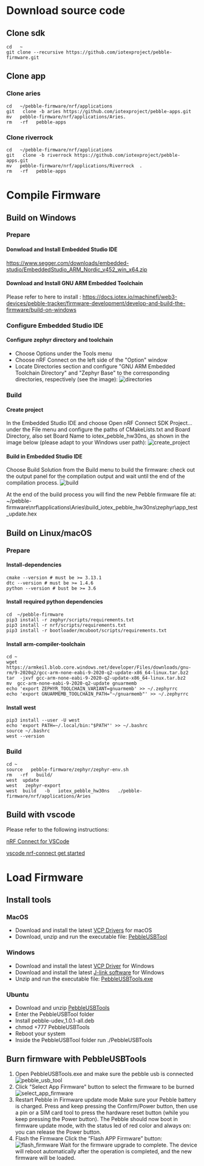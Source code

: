 
# Download source code
## Clone sdk
```
cd   ~    
git clone --recursive https://github.com/iotexproject/pebble-firmware.git
```
## Clone app
### Clone aries

```
cd   ~/pebble-firmware/nrf/applications
git   clone -b aries https://github.com/iotexproject/pebble-apps.git
mv   pebble-firmware/nrf/applications/Aries.
rm   -rf   pebble-apps
```

### Clone riverrock

```
cd   ~/pebble-firmware/nrf/applications
git   clone -b riverrock https://github.com/iotexproject/pebble-apps.git
mv   pebble-firmware/nrf/applications/Riverrock  .
rm   -rf   pebble-apps
```
# Compile Firmware
## Build on Windows
### Prepare
#### Donwload and Install Embedded Studio IDE
https://www.segger.com/downloads/embedded-studio/EmbeddedStudio_ARM_Nordic_v452_win_x64.zip
#### Download and Install GNU ARM Embedded Toolchain
Please refer to here to install : https://docs.iotex.io/machinefi/web3-devices/pebble-tracker/firmware-development/develop-and-build-the-firmware/build-on-windows
### Configure  Embedded Studio IDE
#### Configure zephyr directory and  toolchain

- Choose Options under the Tools menu
- Choose nRF Connect on the left side of the "Option" window
- Locate Directories section and configure "GNU ARM Embedded Toolchain Directory" and "Zephyr Base" to the corresponding directories, respectively (see the image):
  ![directories](doc/directories.png)

### Build
#### Create project

In the Embedded Studio IDE and choose Open nRF Connect SDK Project... under the File menu and configure the paths of CMakeLists.txt and Board Directory, also set Board Name to iotex_pebble_hw30ns, as shown in the image below (please adapt to your Windows user path):
  ![create_project](doc/create_project.png)

#### Build in Embedded Studio IDE

Choose Build Solution from the Build menu to build the firmware: check out the output panel for the compilation output and wait until the end of the compilation process.
  ![build](doc/build.png)

At the end of the build process you will find the new Pebble firmware file at:
~/pebble-firmware\nrf\applications\Aries\build_iotex_pebble_hw30ns\zephyr\app_test_update.hex
## Build on Linux/macOS
### Prepare
#### Install-dependencies
```
cmake --version # must be >= 3.13.1
dtc --version # must be >= 1.4.6
python --version # bust be >= 3.6
```
#### Install required python dependencies
```
cd  ~/pebble-firmware
pip3 install -r zephyr/scripts/requirements.txt
pip3 install -r nrf/scripts/requirements.txt
pip3 install -r bootloader/mcuboot/scripts/requirements.txt
```
#### Install arm-compiler-toolchain
```
cd ~
wget   https://armkeil.blob.core.windows.net/developer/Files/downloads/gnu-rm/9-2020q2/gcc-arm-none-eabi-9-2020-q2-update-x86_64-linux.tar.bz2
tar  -jxvf gcc-arm-none-eabi-9-2020-q2-update-x86_64-linux.tar.bz2
mv  gcc-arm-none-eabi-9-2020-q2-update gnuarmemb
echo 'export ZEPHYR_TOOLCHAIN_VARIANT=gnuarmemb' >> ~/.zephyrrc
echo 'export GNUARMEMB_TOOLCHAIN_PATH="~/gnuarmemb"' >> ~/.zephyrrc
```
#### Install west 
```
pip3 install --user -U west
echo 'export PATH=~/.local/bin:"$PATH"' >> ~/.bashrc
source ~/.bashrc
west --version
```
### Build
```
cd ~
source   pebble-firmware/zephyr/zephyr-env.sh
rm   -rf   build/
west  update 
west   zephyr-export
west  build   -b   iotex_pebble_hw30ns   ./pebble-firmware/nrf/applications/Aries
```

## Build with vscode
Please refer to the following instructions:

[nRF Connect for VSCode](https://www.nordicsemi.com/Products/Development-tools/nRF-Connect-for-VS-Code/Tutorials)

[vscode nrf-connect get started](https://nrfconnect.github.io/vscode-nrf-connect/get_started/build_app_ncs.html)

# Load Firmware
## Install tools
### MacOS
- Download and install the latest [VCP Drivers](https://www.silabs.com/developers/usb-to-uart-bridge-vcp-drivers) for macOS
- Download, unzip and run the executable file: [PebbleUSBTool](https://drive.google.com/file/d/1p5aQajwehvYWe1NWelWFaJCl45mMmeqJ/view?usp=sharing)
### Windows
- Download and install the latest [VCP Driver](https://www.silabs.com/developers/usb-to-uart-bridge-vcp-drivers) for Windows
- Download and install the latest [J-link software](https://www.segger.com/downloads/jlink/) for Windows
- Unzip and run the executable file: [PebbleUSBTools.exe](https://drive.google.com/file/d/1exM9L_21qNQYAc92MdgKeXYK5ZHX3v3L/view?usp=sharing)
### Ubuntu
- Download and unzip [PebbleUSBTools](https://drive.google.com/file/d/1Ulcr7B6fYI5FH_HJn71nHgDD7Yer6evR/view?usp=sharing)
- Enter the PebbleUSBTool folder
- Install pebble-udev_1.0.1-all.deb
- chmod +777 PebbleUSBTools
- Reboot your system
- Inside the PebbleUSBTool folder run ./PebbleUSBTools
## Burn firmware with PebbleUSBTools

  1. Open PebbleUSBTools.exe and make sure  the pebble usb is connected
       ![pebble_usb_tool](doc/pebble_usb_tool.png)
  2. Click "Select App Firmware" button to select the firmware to be burned
        ![select_app_firmware](doc/select_app_firmware.png)
  3. Restart Pebble in Firmware update mode
Make sure your Pebble battery is charged. Press and keep pressing the Confirm/Power button, then use a pin or a SIM card tool to press the hardware reset button (while you keep pressing the Power button).
The Pebble should now boot in firmware update mode, with the status led of red color and always on: you can release the Power button.
  4. Flash the Firmware
         Click the “Flash APP Firmware” button:
        ![flash_firmware](doc/flash_firmware.png)
     Wait for the firmware upgrade to complete. The device will reboot automatically after the 
     operation is completed, and the new firmware will be loaded.